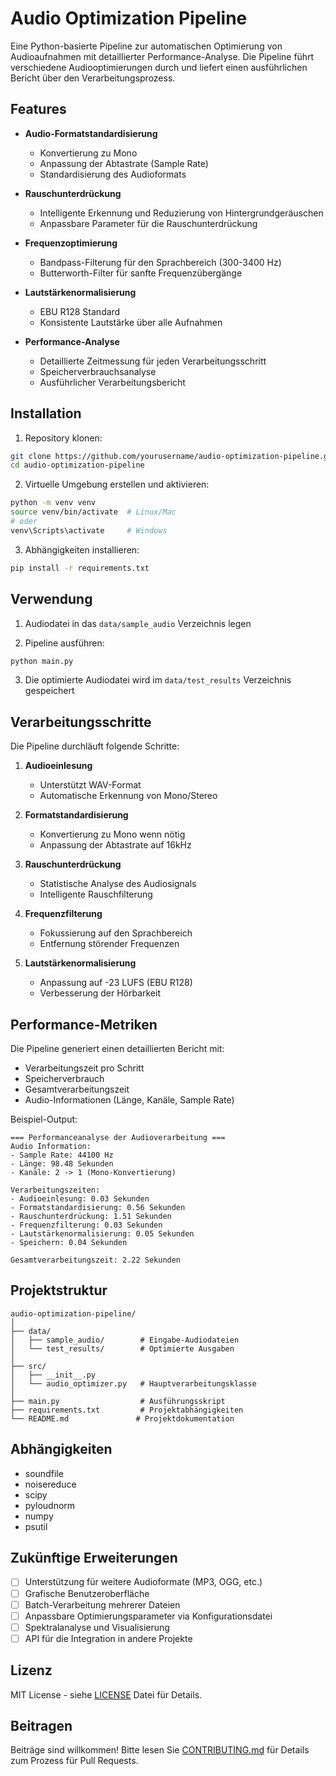 # Audio Optimization Pipeline

Eine Python-basierte Pipeline zur automatischen Optimierung von Audioaufnahmen mit detaillierter Performance-Analyse. Die Pipeline führt verschiedene Audiooptimierungen durch und liefert einen ausführlichen Bericht über den Verarbeitungsprozess.

## Features

- **Audio-Formatstandardisierung**
  - Konvertierung zu Mono
  - Anpassung der Abtastrate (Sample Rate)
  - Standardisierung des Audioformats

- **Rauschunterdrückung**
  - Intelligente Erkennung und Reduzierung von Hintergrundgeräuschen
  - Anpassbare Parameter für die Rauschunterdrückung

- **Frequenzoptimierung**
  - Bandpass-Filterung für den Sprachbereich (300-3400 Hz)
  - Butterworth-Filter für sanfte Frequenzübergänge

- **Lautstärkenormalisierung**
  - EBU R128 Standard
  - Konsistente Lautstärke über alle Aufnahmen

- **Performance-Analyse**
  - Detaillierte Zeitmessung für jeden Verarbeitungsschritt
  - Speicherverbrauchsanalyse
  - Ausführlicher Verarbeitungsbericht

## Installation

1. Repository klonen:
```bash
git clone https://github.com/yourusername/audio-optimization-pipeline.git
cd audio-optimization-pipeline
```

2. Virtuelle Umgebung erstellen und aktivieren:
```bash
python -m venv venv
source venv/bin/activate  # Linux/Mac
# oder
venv\Scripts\activate     # Windows
```

3. Abhängigkeiten installieren:
```bash
pip install -r requirements.txt
```

## Verwendung

1. Audiodatei in das `data/sample_audio` Verzeichnis legen

2. Pipeline ausführen:
```bash
python main.py
```

3. Die optimierte Audiodatei wird im `data/test_results` Verzeichnis gespeichert

## Verarbeitungsschritte

Die Pipeline durchläuft folgende Schritte:

1. **Audioeinlesung**
   - Unterstützt WAV-Format
   - Automatische Erkennung von Mono/Stereo

2. **Formatstandardisierung**
   - Konvertierung zu Mono wenn nötig
   - Anpassung der Abtastrate auf 16kHz

3. **Rauschunterdrückung**
   - Statistische Analyse des Audiosignals
   - Intelligente Rauschfilterung

4. **Frequenzfilterung**
   - Fokussierung auf den Sprachbereich
   - Entfernung störender Frequenzen

5. **Lautstärkenormalisierung**
   - Anpassung auf -23 LUFS (EBU R128)
   - Verbesserung der Hörbarkeit

## Performance-Metriken

Die Pipeline generiert einen detaillierten Bericht mit:
- Verarbeitungszeit pro Schritt
- Speicherverbrauch
- Gesamtverarbeitungszeit
- Audio-Informationen (Länge, Kanäle, Sample Rate)

Beispiel-Output:
```
=== Performanceanalyse der Audioverarbeitung ===
Audio Information:
- Sample Rate: 44100 Hz
- Länge: 98.48 Sekunden
- Kanäle: 2 -> 1 (Mono-Konvertierung)

Verarbeitungszeiten:
- Audioeinlesung: 0.03 Sekunden
- Formatstandardisierung: 0.56 Sekunden
- Rauschunterdrückung: 1.51 Sekunden
- Frequenzfilterung: 0.03 Sekunden
- Lautstärkenormalisierung: 0.05 Sekunden
- Speichern: 0.04 Sekunden

Gesamtverarbeitungszeit: 2.22 Sekunden
```

## Projektstruktur

```
audio-optimization-pipeline/
│
├── data/
│   ├── sample_audio/        # Eingabe-Audiodateien
│   └── test_results/        # Optimierte Ausgaben
│
├── src/
│   ├── __init__.py
│   └── audio_optimizer.py   # Hauptverarbeitungsklasse
│
├── main.py                  # Ausführungsskript
├── requirements.txt         # Projektabhängigkeiten
└── README.md               # Projektdokumentation
```

## Abhängigkeiten

- soundfile
- noisereduce
- scipy
- pyloudnorm
- numpy
- psutil

## Zukünftige Erweiterungen

- [ ] Unterstützung für weitere Audioformate (MP3, OGG, etc.)
- [ ] Grafische Benutzeroberfläche
- [ ] Batch-Verarbeitung mehrerer Dateien
- [ ] Anpassbare Optimierungsparameter via Konfigurationsdatei
- [ ] Spektralanalyse und Visualisierung
- [ ] API für die Integration in andere Projekte

## Lizenz

MIT License - siehe [LICENSE](LICENSE) Datei für Details.

## Beitragen

Beiträge sind willkommen! Bitte lesen Sie [CONTRIBUTING.md](CONTRIBUTING.md) für Details zum Prozess für Pull Requests.